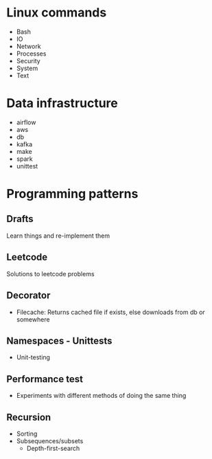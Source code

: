 # Linux commands
- Bash
- IO
- Network
- Processes
- Security
- System
- Text

# Data infrastructure
- airflow
- aws
- db
- kafka
- make
- spark
- unittest

# Programming patterns
## Drafts
Learn things and re-implement them

## Leetcode
Solutions to leetcode problems

## Decorator
- Filecache: Returns cached file if exists, else downloads from db or somewhere

## Namespaces - Unittests
- Unit-testing

## Performance test
- Experiments with different methods of doing the same thing

## Recursion
- Sorting
- Subsequences/subsets
  - Depth-first-search
